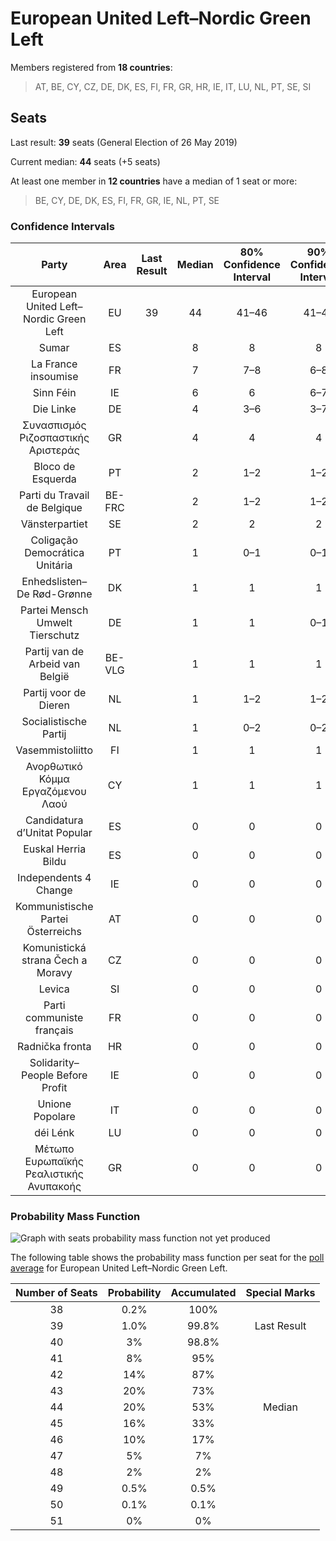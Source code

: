 # European United Left–Nordic Green Left

Members registered from **18 countries**:

> AT, BE, CY, CZ, DE, DK, ES, FI, FR, GR, HR, IE, IT, LU, NL, PT, SE, SI

## Seats

Last result: **39** seats (General Election of 26 May 2019)

Current median: **44** seats (+5 seats)

At least one member in **12 countries** have a median of 1 seat or more:

> BE, CY, DE, DK, ES, FI, FR, GR, IE, NL, PT, SE

### Confidence Intervals

| Party | Area | Last Result | Median | 80% Confidence Interval | 90% Confidence Interval | 95% Confidence Interval | 99% Confidence Interval |
|:-----:|:----:|:-----------:|:------:|:-----------------------:|:-----------------------:|:-----------------------:|:-----------------------:|
| European United Left–Nordic Green Left | EU | 39 | 44 | 41–46 | 41–47 | 40–47 | 39–49 |
| Sumar | ES | | 8 | 8 | 8 | 8 | 8 |
| La France insoumise | FR | | 7 | 7–8 | 6–8 | 6–9 | 6–9 |
| Sinn Féin | IE | | 6 | 6 | 6–7 | 6–7 | 5–8 |
| Die Linke | DE | | 4 | 3–6 | 3–7 | 3–7 | 3–7 |
| Συνασπισμός Ριζοσπαστικής Αριστεράς | GR | | 4 | 4 | 4 | 4 | 4 |
| Bloco de Esquerda | PT | | 2 | 1–2 | 1–2 | 1–2 | 1–3 |
| Parti du Travail de Belgique | BE-FRC | | 2 | 1–2 | 1–2 | 1–2 | 1–2 |
| Vänsterpartiet | SE | | 2 | 2 | 2 | 1–2 | 1–2 |
| Coligação Democrática Unitária | PT | | 1 | 0–1 | 0–1 | 0–1 | 0–1 |
| Enhedslisten–De Rød-Grønne | DK | | 1 | 1 | 1 | 1 | 1 |
| Partei Mensch Umwelt Tierschutz | DE | | 1 | 1 | 0–1 | 0–2 | 0–2 |
| Partij van de Arbeid van België | BE-VLG | | 1 | 1 | 1 | 1 | 1 |
| Partij voor de Dieren | NL | | 1 | 1–2 | 1–2 | 1–2 | 0–2 |
| Socialistische Partij | NL | | 1 | 0–2 | 0–2 | 0–2 | 0–2 |
| Vasemmistoliitto | FI | | 1 | 1 | 1 | 1 | 1 |
| Ανορθωτικό Κόμμα Εργαζόμενου Λαού | CY | | 1 | 1 | 1 | 1 | 1 |
| Candidatura d’Unitat Popular | ES | | 0 | 0 | 0 | 0 | 0 |
| Euskal Herria Bildu | ES | | 0 | 0 | 0 | 0 | 0 |
| Independents 4 Change | IE | | 0 | 0 | 0 | 0 | 0 |
| Kommunistische Partei Österreichs | AT | | 0 | 0 | 0 | 0 | 0–1 |
| Komunistická strana Čech a Moravy | CZ | | 0 | 0 | 0 | 0–1 | 0–1 |
| Levica | SI | | 0 | 0 | 0 | 0–1 | 0–1 |
| Parti communiste français | FR | | 0 | 0 | 0 | 0 | 0 |
| Radnička fronta | HR | | 0 | 0 | 0 | 0 | 0 |
| Solidarity–People Before Profit | IE | | 0 | 0 | 0 | 0 | 0 |
| Unione Popolare | IT | | 0 | 0 | 0 | 0 | 0 |
| déi Lénk | LU | | 0 | 0 | 0 | 0 | 0 |
| Μέτωπο Ευρωπαϊκής Ρεαλιστικής Ανυπακοής | GR | | 0 | 0 | 0 | 0 | 0 |

### Probability Mass Function

![Graph with seats probability mass function not yet produced](average-2023-08-31-seats-pmf-europeanunitedleft–nordicgreenleft.png "Seats Probability Mass Function")

The following table shows the probability mass function per seat for the [poll average](average-2023-08-31.html) for European United Left–Nordic Green Left.

| Number of Seats | Probability | Accumulated | Special Marks |
|:---------------:|:-----------:|:-----------:|:-------------:|
| 38 | 0.2% | 100% |  |
| 39 | 1.0% | 99.8% | Last Result |
| 40 | 3% | 98.8% |  |
| 41 | 8% | 95% |  |
| 42 | 14% | 87% |  |
| 43 | 20% | 73% |  |
| 44 | 20% | 53% | Median |
| 45 | 16% | 33% |  |
| 46 | 10% | 17% |  |
| 47 | 5% | 7% |  |
| 48 | 2% | 2% |  |
| 49 | 0.5% | 0.5% |  |
| 50 | 0.1% | 0.1% |  |
| 51 | 0% | 0% |  |


